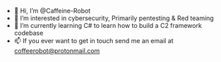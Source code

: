 - 👋 Hi, I’m @Caffeine-Robot
- 👀 I’m interested in cybersecurity, Primarily pentesting & Red teaming
- 🌱 I’m currently learning C# to learn how to build a C2 framework codebase
- 📫 If you ever want to get in touch send me an email at coffeerobot@protonmail.com

<!---
Caffeine-Robot/Caffeine-Robot is a ✨ special ✨ repository because its `README.md` (this file) appears on your GitHub profile.
You can click the Preview link to take a look at your changes.
--->
